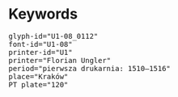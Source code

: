 # Keywords
<pre>
glyph-id="U1-08_0112"
font-id="U1-08"
printer-id="U1"
printer="Florian Ungler"
period="pierwsza drukarnia: 1510–1516"
place="Kraków"
PT plate="120"
</pre>
